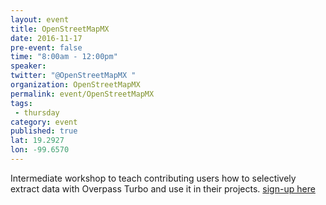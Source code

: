 ```yaml
---
layout: event
title: OpenStreetMapMX
date: 2016-11-17
pre-event: false
time: "8:00am - 12:00pm"
speaker: 
twitter: "@OpenStreetMapMX "
organization: OpenStreetMapMX
permalink: event/OpenStreetMapMX
tags: 
 - thursday
category: event
published: true
lat: 19.2927
lon: -99.6570
---
```


Intermediate workshop to teach contributing users how to selectively extract data with Overpass Turbo and use it in their projects. 
[sign-up here](https://www.facebook.com/events/1807445712803662/)
